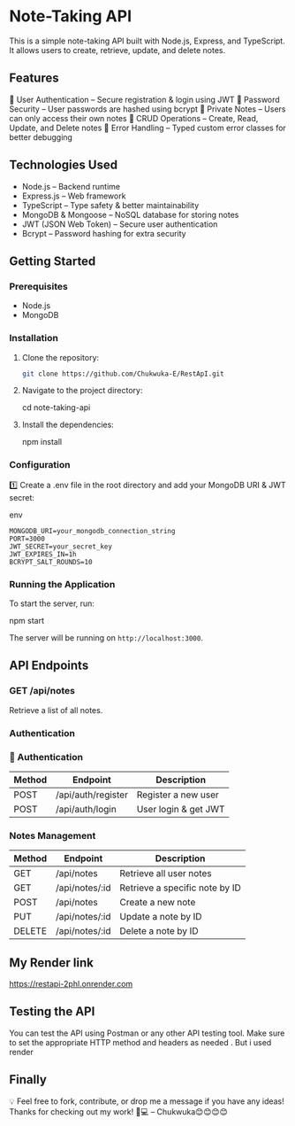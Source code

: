 # Note-Taking API

This is a simple note-taking API built with Node.js, Express, and TypeScript. It allows users to create, retrieve, update, and delete notes.

## Features

🔹 User Authentication – Secure registration & login using JWT
🔹 Password Security – User passwords are hashed using bcrypt
🔹 Private Notes – Users can only access their own notes
🔹 CRUD Operations – Create, Read, Update, and Delete notes
🔹 Error Handling – Typed custom error classes for better debugging

## Technologies Used

- Node.js – Backend runtime
- Express.js – Web framework
- TypeScript – Type safety & better maintainability
- MongoDB & Mongoose – NoSQL database for storing notes
- JWT (JSON Web Token) – Secure user authentication
- Bcrypt – Password hashing for extra security

## Getting Started

### Prerequisites

- Node.js
- MongoDB

### Installation

1. Clone the repository:

   ```sh
   git clone https://github.com/Chukwuka-E/RestApI.git
   ```

2. Navigate to the project directory:

   cd note-taking-api

3. Install the dependencies:

   npm install

### Configuration

1️⃣ Create a .env file in the root directory and add your MongoDB URI & JWT secret:

env
```
MONGODB_URI=your_mongodb_connection_string
PORT=3000
JWT_SECRET=your_secret_key
JWT_EXPIRES_IN=1h
BCRYPT_SALT_ROUNDS=10
```

### Running the Application

To start the server, run:

npm start

The server will be running on `http://localhost:3000`.

## API Endpoints

### GET /api/notes

Retrieve a list of all notes.

###  Authentication
### 🔹 Authentication  

| Method | Endpoint            | Description             |
|--------|---------------------|-------------------------|
| POST   | /api/auth/register  | Register a new user    |
| POST   | /api/auth/login     | User login & get JWT   |

###  Notes Management  

| Method  | Endpoint          | Description                      |
|---------|------------------|----------------------------------|
| GET     | /api/notes       | Retrieve all user notes         |
| GET     | /api/notes/:id   | Retrieve a specific note by ID  |
| POST    | /api/notes       | Create a new note               |
| PUT     | /api/notes/:id   | Update a note by ID             |
| DELETE  | /api/notes/:id   | Delete a note by ID             |

## My Render link 
https://restapi-2phl.onrender.com

## Testing the API

You can test the API using Postman or any other API testing tool. Make sure to set the appropriate HTTP method and headers as needed . But i used render

## Finally 

💡 Feel free to fork, contribute, or drop me a message if you have any ideas!
Thanks for checking out my work! 🚀💻 – Chukwuka😊😊😊😊
